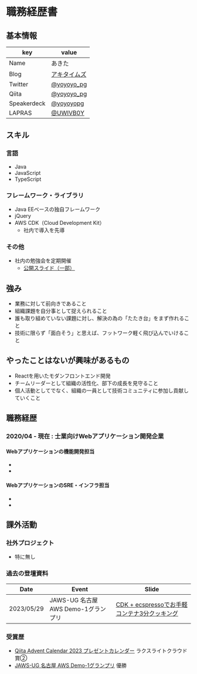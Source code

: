 # 職務経歴書

## 基本情報

|key          |value                                                      |
|-------------|-----------------------------------------------------------|
|Name         |あきた                                                      |
|Blog         |[アキタイムズ](https://yoyoyo-pg.hatenablog.jp/)            |
|Twitter      |[@yoyoyo_pg](https://twitter.com/yoyoyo_pg)                |
|Qiita        |[@yoyoyo_pg](https://qiita.com/yoyoyo_pg)                  |
|Speakerdeck  |[@yoyoyopg](https://speakerdeck.com/yoyoyopg)              |
|LAPRAS       |[@UWIVB0Y](https://lapras.com/public/UWIVB0Y)              |

## スキル

### 言語

- Java
- JavaScript
- TypeScript

### フレームワーク・ライブラリ

- Java EEベースの独自フレームワーク
- jQuery
- AWS CDK（Cloud Development Kit）
  - 社内で導入を先導

### その他

- 社内の勉強会を定期開催
  - [公開スライド（一部）](https://github.com/yoyoyo-pg/infra-study)

## 強み

- 業務に対して前向きであること
- 組織課題を自分事として捉えられること
- 誰も取り組めていない課題に対し、解決の為の「たたき台」をまず作れること
- 技術に限らず「面白そう」と思えば、フットワーク軽く飛び込んでいけること

## やったことはないが興味があるもの

- Reactを用いたモダンフロントエンド開発
- チームリーダーとして組織の活性化、部下の成長を見守ること
- 個人活動としてでなく、組織の一員として技術コミュニティに参加し貢献していくこと

## 職務経歴

### 2020/04 - 現在 : 士業向けWebアプリケーション開発企業

#### Webアプリケーションの機能開発担当

-
-

#### WebアプリケーションのSRE・インフラ担当

-
-

## 課外活動

### 社外プロジェクト

- 特に無し

### 過去の登壇資料

|Date       |Event                                 |Slide  |
|-----------|--------------------------------------|-------|
|2023/05/29 |JAWS-UG 名古屋 AWS Demo-1グランプリ    |[CDK + ecspressoでお手軽コンテナ3分クッキング](https://speakerdeck.com/yoyoyopg/cdk-plus-ecspressodeoshou-qing-kontena3fen-kutukingu)|

### 受賞歴

- [Qiita Advent Calendar 2023 プレゼントカレンダー](https://blog.qiita.com/adventcalendar-2023-presents-winners/) ラクスライトクラウド賞②
- [JAWS-UG 名古屋 AWS Demo-1グランプリ](https://jawsug-nagoya.doorkeeper.jp/events/155833) 優勝
